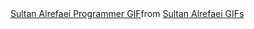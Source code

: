<div class="tenor-gif-embed" data-postid="13165216" data-share-method="host" data-aspect-ratio="1.33333" data-width="100%"><a href="https://tenor.com/view/sultan-alrefaei-programmer-office-gif-13165216">Sultan Alrefaei Programmer GIF</a>from <a href="https://tenor.com/search/sultan+alrefaei-gifs">Sultan Alrefaei GIFs</a></div> <script type="text/javascript" async src="https://tenor.com/embed.js"></script>
